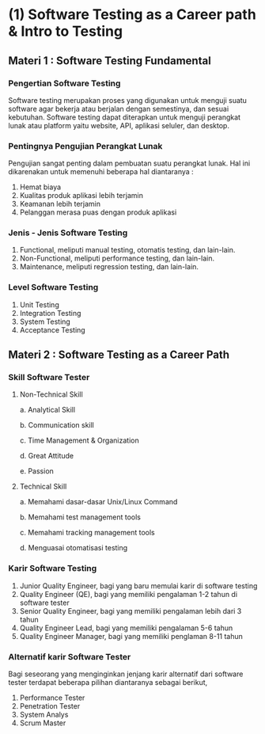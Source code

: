 # (1) Software Testing as a Career path & Intro to Testing

## Materi 1 : Software Testing Fundamental

### Pengertian Software Testing
Software testing merupakan proses yang digunakan untuk menguji suatu software agar bekerja atau berjalan dengan semestinya, dan sesuai kebutuhan. Software testing dapat diterapkan untuk menguji perangkat lunak atau platform yaitu website, API, aplikasi seluler, dan desktop.

### Pentingnya Pengujian Perangkat Lunak
Pengujian sangat penting dalam pembuatan suatu perangkat lunak. Hal ini dikarenakan untuk memenuhi beberapa hal diantaranya :
1. Hemat biaya
2. Kualitas produk aplikasi lebih terjamin
3. Keamanan lebih terjamin
4. Pelanggan merasa puas dengan produk aplikasi

### Jenis - Jenis Software Testing
1. Functional, meliputi manual testing, otomatis testing, dan lain-lain.
2. Non-Functional, meliputi performance testing, dan lain-lain.
3. Maintenance, meliputi regression testing, dan lain-lain.

### Level Software Testing
1. Unit Testing
2. Integration Testing
3. System Testing
4. Acceptance Testing

## Materi 2 : Software Testing as a Career Path

### Skill Software Tester
1. Non-Technical Skill

   a. Analytical Skill

   b. Communication skill

   c. Time Management & Organization

   d. Great Attitude

   e. Passion

2. Technical Skill

   a. Memahami dasar-dasar Unix/Linux Command

   b. Memahami test management tools

   c. Memahami tracking management tools

   d. Menguasai otomatisasi testing


### Karir Software Testing
1. Junior Quality Engineer, bagi yang baru memulai karir di software testing
2. Quality Engineer (QE), bagi yang memiliki pengalaman 1-2 tahun di software tester
3. Senior Quality Engineer, bagi yang memiliki pengalaman lebih dari 3 tahun
4. Quality Engineer Lead, bagi yang memiliki pengalaman 5-6 tahun
5. Quality Engineer Manager, bagi yang memiliki penglaman 8-11 tahun

### Alternatif karir Software Tester
Bagi seseorang yang menginginkan jenjang karir alternatif dari software tester terdapat beberapa pilihan diantaranya sebagai berikut,
1. Performance Tester
2. Penetration Tester
3. System Analys
4. Scrum Master